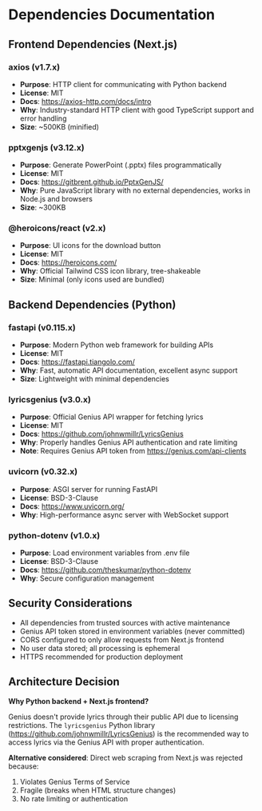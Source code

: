 # Dependencies Documentation

## Frontend Dependencies (Next.js)

### axios (v1.7.x)
- **Purpose**: HTTP client for communicating with Python backend
- **License**: MIT
- **Docs**: https://axios-http.com/docs/intro
- **Why**: Industry-standard HTTP client with good TypeScript support and error handling
- **Size**: ~500KB (minified)

### pptxgenjs (v3.12.x)
- **Purpose**: Generate PowerPoint (.pptx) files programmatically
- **License**: MIT
- **Docs**: https://gitbrent.github.io/PptxGenJS/
- **Why**: Pure JavaScript library with no external dependencies, works in Node.js and browsers
- **Size**: ~300KB

### @heroicons/react (v2.x)
- **Purpose**: UI icons for the download button
- **License**: MIT
- **Docs**: https://heroicons.com/
- **Why**: Official Tailwind CSS icon library, tree-shakeable
- **Size**: Minimal (only icons used are bundled)

## Backend Dependencies (Python)

### fastapi (v0.115.x)
- **Purpose**: Modern Python web framework for building APIs
- **License**: MIT
- **Docs**: https://fastapi.tiangolo.com/
- **Why**: Fast, automatic API documentation, excellent async support
- **Size**: Lightweight with minimal dependencies

### lyricsgenius (v3.0.x)
- **Purpose**: Official Genius API wrapper for fetching lyrics
- **License**: MIT
- **Docs**: https://github.com/johnwmillr/LyricsGenius
- **Why**: Properly handles Genius API authentication and rate limiting
- **Note**: Requires Genius API token from https://genius.com/api-clients

### uvicorn (v0.32.x)
- **Purpose**: ASGI server for running FastAPI
- **License**: BSD-3-Clause
- **Docs**: https://www.uvicorn.org/
- **Why**: High-performance async server with WebSocket support

### python-dotenv (v1.0.x)
- **Purpose**: Load environment variables from .env file
- **License**: BSD-3-Clause
- **Docs**: https://github.com/theskumar/python-dotenv
- **Why**: Secure configuration management

## Security Considerations

- All dependencies from trusted sources with active maintenance
- Genius API token stored in environment variables (never committed)
- CORS configured to only allow requests from Next.js frontend
- No user data stored; all processing is ephemeral
- HTTPS recommended for production deployment

## Architecture Decision

**Why Python backend + Next.js frontend?**

Genius doesn't provide lyrics through their public API due to licensing restrictions. The `lyricsgenius` Python library (https://github.com/johnwmillr/LyricsGenius) is the recommended way to access lyrics via the Genius API with proper authentication.

**Alternative considered**: Direct web scraping from Next.js was rejected because:
1. Violates Genius Terms of Service
2. Fragile (breaks when HTML structure changes)
3. No rate limiting or authentication
